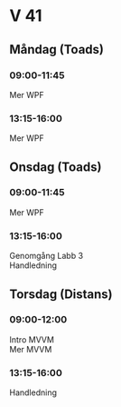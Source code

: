 # V 41
## Måndag (Toads)
### 09:00-11:45
Mer WPF</br>
### 13:15-16:00
Mer WPF
## Onsdag (Toads)
### 09:00-11:45
Mer WPF<br>
### 13:15-16:00
Genomgång Labb 3<br>
Handledning
## Torsdag (Distans)
### 09:00-12:00
Intro MVVM<br>
Mer MVVM
### 13:15-16:00
Handledning